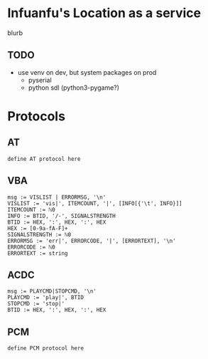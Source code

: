 # Infuanfu's Location as a service

blurb

## TODO
 * use venv on dev, but system packages on prod
   * pyserial
   * python sdl (python3-pygame?)

# Protocols

## AT
    define AT protocol here

## VBA

    msg := VISLIST | ERRORMSG, '\n'
    VISLIST := 'vis|', ITEMCOUNT, '|', [INFO[{'\t', INFO}]]
    ITEMCOUNT := ℕ0
    INFO := BTID, '/-', SIGNALSTRENGTH
    BTID := HEX, ':', HEX, ':', HEX
    HEX := [0-9a-fA-F]+
    SIGNALSTRENGTH := ℕ0
    ERRORMSG := 'err|', ERRORCODE, '|', [ERRORTEXT], '\n'
    ERRORCODE := ℕ0
    ERRORTEXT := string

## ACDC

    msg := PLAYCMD|STOPCMD, '\n'
    PLAYCMD := 'play|', BTID
    STOPCMD := 'stop|'
    BTID := HEX, ':', HEX, ':', HEX


## PCM

    define PCM protocol here
